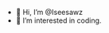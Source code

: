 - 👋 Hi, I’m @Iseesawz
- 👀 I’m interested in coding.

<!---
Iseesawz/Iseesawz is a ✨ special ✨ repository because its `README.md` (this file) appears on your GitHub profile.
You can click the Preview link to take a look at your changes.
--->
